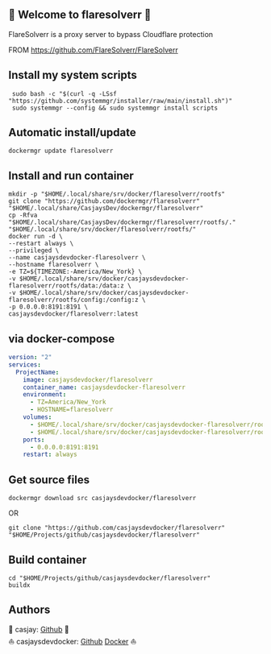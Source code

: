 ## 👋 Welcome to flaresolverr 🚀  

FlareSolverr is a proxy server to bypass Cloudflare protection

FROM <https://github.com/FlareSolverr/FlareSolverr>
  
  
## Install my system scripts  

```shell
 sudo bash -c "$(curl -q -LSsf "https://github.com/systemmgr/installer/raw/main/install.sh")"
 sudo systemmgr --config && sudo systemmgr install scripts  
```
  
## Automatic install/update  
  
```shell
dockermgr update flaresolverr
```
  
## Install and run container
  
```shell
mkdir -p "$HOME/.local/share/srv/docker/flaresolverr/rootfs"
git clone "https://github.com/dockermgr/flaresolverr" "$HOME/.local/share/CasjaysDev/dockermgr/flaresolverr"
cp -Rfva "$HOME/.local/share/CasjaysDev/dockermgr/flaresolverr/rootfs/." "$HOME/.local/share/srv/docker/flaresolverr/rootfs/"
docker run -d \
--restart always \
--privileged \
--name casjaysdevdocker-flaresolverr \
--hostname flaresolverr \
-e TZ=${TIMEZONE:-America/New_York} \
-v $HOME/.local/share/srv/docker/casjaysdevdocker-flaresolverr/rootfs/data:/data:z \
-v $HOME/.local/share/srv/docker/casjaysdevdocker-flaresolverr/rootfs/config:/config:z \
-p 0.0.0.0:8191:8191 \
casjaysdevdocker/flaresolverr:latest
```
  
## via docker-compose  
  
```yaml
version: "2"
services:
  ProjectName:
    image: casjaysdevdocker/flaresolverr
    container_name: casjaysdevdocker-flaresolverr
    environment:
      - TZ=America/New_York
      - HOSTNAME=flaresolverr
    volumes:
      - $HOME/.local/share/srv/docker/casjaysdevdocker-flaresolverr/rootfs/data:/data:z
      - $HOME/.local/share/srv/docker/casjaysdevdocker-flaresolverr/rootfs/config:/config:z
    ports:
      - 0.0.0.0:8191:8191
    restart: always
```
  
## Get source files  
  
```shell
dockermgr download src casjaysdevdocker/flaresolverr
```
  
OR
  
```shell
git clone "https://github.com/casjaysdevdocker/flaresolverr" "$HOME/Projects/github/casjaysdevdocker/flaresolverr"
```
  
## Build container  
  
```shell
cd "$HOME/Projects/github/casjaysdevdocker/flaresolverr"
buildx 
```
  
## Authors  
  
🤖 casjay: [Github](https://github.com/casjay) 🤖  
⛵ casjaysdevdocker: [Github](https://github.com/casjaysdevdocker) [Docker](https://hub.docker.com/u/casjaysdevdocker) ⛵  
